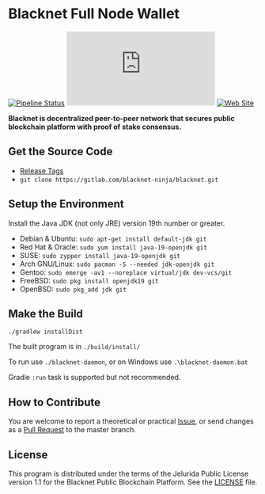# Blacknet Full Node Wallet

[![Pipeline Status][]](https://gitlab.com/blacknet-ninja/blacknet/pipelines)
[![Web Chat][]](https://app.element.io/#/room/#blacknet-space:matrix.org)
[![Web Site][]](https://blacknet.ninja)

**Blacknet is decentralized peer-to-peer network that secures public blockchain platform with proof of stake consensus.**

## Get the Source Code

- [Release Tags][]
- `git clone https://gitlab.com/blacknet-ninja/blacknet.git`

## Setup the Environment

Install the Java JDK (not only JRE) version 19th number or greater.

- Debian & Ubuntu: `sudo apt-get install default-jdk git`
- Red Hat & Oracle: `sudo yum install java-19-openjdk git`
- SUSE: `sudo zypper install java-19-openjdk git`
- Arch GNU/Linux: `sudo pacman -S --needed jdk-openjdk git`
- Gentoo: `sudo emerge -av1 --noreplace virtual/jdk dev-vcs/git`
- FreeBSD: `sudo pkg install openjdk19 git`
- OpenBSD: `sudo pkg_add jdk git`

## Make the Build

```
./gradlew installDist
```

The built program is in `./build/install/`

To run use `./blacknet-daemon`, or on Windows use `.\blacknet-daemon.bat`

Gradle `:run` task is supported but not recommended.

## How to Contribute

You are welcome to report a theoretical or practical [Issue][],
or send changes as a [Pull Request][] to the master branch.

## License

This program is distributed under the terms of the Jelurida Public License
version 1.1 for the Blacknet Public Blockchain Platform. See the [LICENSE][] file.

[Issue]: https://gitlab.com/blacknet-ninja/blacknet/issues
[LICENSE]: https://gitlab.com/blacknet-ninja/blacknet/-/blob/master/LICENSE.txt
[Pipeline Status]: https://gitlab.com/blacknet-ninja/blacknet/badges/master/pipeline.svg
[Pull Request]: https://gitlab.com/blacknet-ninja/blacknet/-/merge_requests
[Release Tags]: https://gitlab.com/blacknet-ninja/blacknet/-/tags
[Web Chat]: https://img.shields.io/matrix/blacknet:matrix.org
[Web Site]: https://img.shields.io/website?url=https%3A%2F%2Fblacknet.ninja
